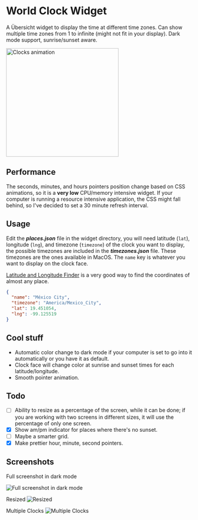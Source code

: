 # World Clock Widget

A Übersicht widget to display the time at different time zones. Can show multiple time zones from 1 to infinite (might not fit in your display). Dark mode support, sunrise/sunset aware.

<img src="https://github.com/rafcontreras/Ubersicht-World-Clock-Widget/raw/master/clock_color_change.gif" width="304" height="293" title="Clocks animation">

## Performance

The seconds, minutes, and hours pointers position change based on CSS animations, so it is a __very low__ CPU/memory intensive widget. If your computer is running a resource intensive application, the CSS might fall behind, so I've decided to set a 30 minute refresh interval.

## Usage
Edit the **_places.json_** file in the widget directory, you will need latitude (`lat`), longitude (`lng`), and timezone (`timezone`) of the clock you want to display, the possible timezones are included in the **_timezones.json_** file. These timezones are the ones available in MacOS. The `name` key is whatever you want to display on the clock face.

[Latitude and Longitude Finder](https://www.latlong.net) is a very good way to find the coordinates of almost any place.

```json
{
  "name": "México City",
  "timezone": "America/Mexico_City",
  "lat": 19.451054,
  "lng": -99.125519
}
```

## Cool stuff
- Automatic color change to dark mode if your computer is set to go into it automatically or you have it as default.
- Clock face will change color at sunrise and sunset times for each latitude/longitude.
- Smooth pointer animation.

## Todo
- [ ] Ability to resize as a percentage of the screen, while it can be done; if you are working with two screens in different sizes, it will use the percentage of only one screen.
- [x] Show am/pm indicator for places where there's no sunset.
- [ ] Maybe a smarter grid.
- [x] Make prettier hour, minute, second pointers.

## Screenshots

Full screenshot in dark mode

![Full screenshot in dark mode](https://github.com/rafcontreras/Ubersicht-World-Clock-Widget/raw/master/full_screenshot.png)

Resized
![Resized](https://github.com/rafcontreras/Ubersicht-World-Clock-Widget/raw/master/big_size.png)

Multiple Clocks
![Multiple Clocks](https://github.com/rafcontreras/Ubersicht-World-Clock-Widget/raw/master/multiple_clocks.png)